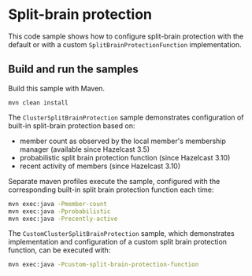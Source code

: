 # Split-brain protection

This code sample shows how to configure split-brain protection with the default or with a custom `SplitBrainProtectionFunction` implementation.

## Build and run the samples

Build this sample with Maven.
```
mvn clean install
```

The `ClusterSplitBrainProtection` sample demonstrates configuration of built-in split-brain protection based on:
  - member count as observed by the local member's membership manager (available since Hazelcast 3.5)
  - probabilistic split brain protection function (since Hazelcast 3.10)
  - recent activity of members (since Hazelcast 3.10)

Separate maven profiles execute the sample, configured with the corresponding built-in split brain protection function each time:
```bash
mvn exec:java -Pmember-count
mvn exec:java -Pprobabilistic
mvn exec:java -Precently-active
```

The `CustomClusterSplitBrainProtection` sample, which demonstrates implementation and configuration of a custom split brain protection function, can be executed with:

```bash
mvn exec:java -Pcustom-split-brain-protection-function
```
